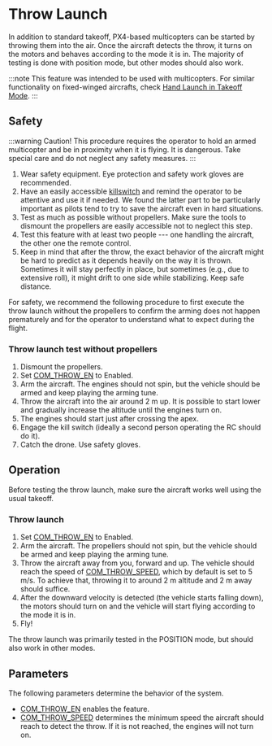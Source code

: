 # Throw Launch

In addition to standard takeoff, PX4-based multicopters can be started by
throwing them into the air. Once the aircraft detects the throw, it turns on
the motors and behaves according to the mode it is in. The majority of testing
is done with position mode, but other modes should also work.

:::note
This feature was intended to be used with multicopters. For similar
functionality on fixed-winged aircrafts, check
[Hand Launch in Takeoff Mode](../flight_modes/takeoff.md#catapult-hand-launch).
:::

## Safety

:::warning
Caution! This procedure requires the operator to hold an armed multicopter and
be in proximity when it is flying. It is dangerous. Take special care and do not
neglect any safety measures.
:::

1. Wear safety equipment. Eye protection and safety work gloves are recommended.
1. Have an easily accessible [killswitch](../config/flight_mode.md) and remind
   the operator to be attentive and use it if needed. We found the latter part
   to be particularly important as pilots tend to try to save the aircraft even
   in hard situations. 
1. Test as much as possible without propellers. Make sure the tools to dismount
   the propellers are easily accessible not to neglect this step.
1. Test this feature with at least two people --- one handling the aircraft, the
   other one the remote control.
1. Keep in mind that after the throw, the exact behavior of the aircraft might
   be hard to predict as it depends heavily on the way it is thrown. Sometimes
   it will stay perfectly in place, but sometimes (e.g., due to extensive roll),
   it might drift to one side while stabilizing. Keep safe distance.

For safety, we recommend the following procedure to first execute the throw
launch without the propellers to confirm the arming does not happen prematurely
and for the operator to understand what to expect during the flight.

### Throw launch test without propellers

1. Dismount the propellers.
1. Set [COM_THROW_EN](../advanced_config/parameter_reference.md#COM_THROW_EN) to Enabled.
1. Arm the aircraft. The engines should not spin, but the vehicle should be
   armed and keep playing the arming tune.
1. Throw the aircraft into the air around 2 m up. It is possible to start lower
   and gradually increase the altitude until the engines turn on.
1. The engines should start just after crossing the apex.
1. Engage the kill switch (ideally a second person operating the RC should do it).
1. Catch the drone. Use safety gloves.

## Operation

Before testing the throw launch, make sure the aircraft works well using the
usual takeoff. 

### Throw launch

1. Set [COM_THROW_EN](../advanced_config/parameter_reference.md#COM_THROW_EN) to Enabled.
1. Arm the aircraft. The propellers should not spin, but the vehicle should be
   armed and keep playing the arming tune.
1. Throw the aircraft away from you, forward and up. The vehicle should reach
   the speed of
   [COM_THROW_SPEED](../advanced_config/parameter_reference.md#COM_THROW_SPEED),
   which by default is set to 5 m/s. To achieve that, throwing it to around 2 m
   altitude and 2 m away should suffice.
1. After the downward velocity is detected (the vehicle starts falling down),
   the motors should turn on and the vehicle will start flying according to the
   mode it is in.
1. Fly!

The throw launch was primarily tested in the POSITION mode, but should also work
in other modes.

## Parameters

The following parameters determine the behavior of the system. 

- [COM_THROW_EN](../advanced_config/parameter_reference.md#COM_THROW_EN) enables the feature.
- [COM_THROW_SPEED](../advanced_config/parameter_reference.md#COM_THROW_SPEED) determines 
  the minimum speed the aircraft should reach to detect the throw. If it is not
  reached, the engines will not turn on.
